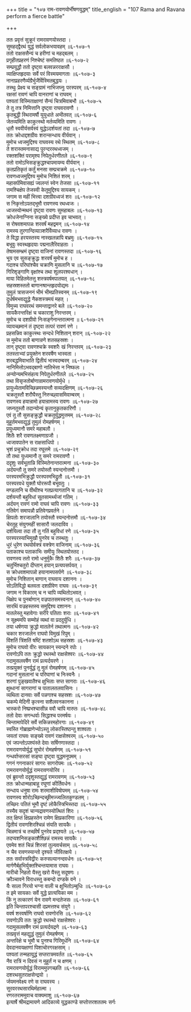+++
title = "१०७ राम-रावणयोर्भीषणयुद्धम्"
title_english = "107 Rama and Ravana perform a fierce battle"

+++
<div class="audioEmbed"  caption="श्रीराम-हरिसीताराममूर्ति-घनपाठिभ्यां वचनम्" src="https://archive.org/download/Ramayana-recitation-Sriram-harisItArAmamUrti-Ghanapaati-v2/Kanda_6/Kanda_6_YK-107-Rama_and_Ravana_perform_a_fierce_battle_0.mp3"></div>

ततः प्रवृत्तं सुक्रूरं रामरावणयोस्तदा ।  
सुमहद्द्वैरथं युद्धं सर्वलोकभयावहम् ॥६-१०७-१  
ततो राक्षससैन्यं च हरीणां च महद्बलम् ।  
प्रगृहीतप्रहरणं निश्चेष्टं समतिष्ठत ॥६-१०७-२  
सम्प्रयुद्धौ ततो दृष्ट्वा बलवन्नरराक्षसौ ।  
व्याक्षिप्तहृदयाः सर्वे परं विस्मयमागताः ॥६-१०७-३  
नानाप्रहरणैर्व्यग्रैर्भुजैर्विस्मितबुद्धयः ।  
तस्थुः प्रेक्ष्य च सङ्ग्रामं नाभिजघ्नुः परस्परम् ॥६-१०७-४  
रक्षसां रावणं चापि वानराणां च राघवम् ।  
पश्यतां विस्मिताक्षाणां सैन्यं चित्रमिवाबभौ ॥६-१०७-५  
ते तु तत्र निमित्तानि दृष्ट्वा राघवरावणौ ।  
कृतबुद्धी स्थिरामर्षौ युयुधाते अभीतवत् ॥६-१०७-६  
जेतव्यमिति काकुत्स्थो मर्तव्यमिति रावणः ।  
धृतौ स्ववीर्यसर्वस्वं युद्धेऽदर्शयतां तदा ॥६-१०७-७  
ततः क्रोधाद्दशग्रीवः शरान्सन्धाय वीर्यवान् ।  
मुमोच ध्वजमुद्दिश्य राघवस्य रथे स्थितम् ॥६-१०७-८  
ते शरास्तमनासाद्य पुरन्दररथध्वजम् ।  
रक्तशक्तिं परामृश्य निपेतुर्धरणीतले ॥६-१०७-९  
ततो रामोऽभिसङ्क्रुद्धश्चापमायम्य वीर्यवान् ।  
कृतप्रतिकृतं कर्तुं मनसा सम्प्रचक्रमे ॥६-१०७-१०  
रावणध्वजमुद्दिश्य मुमोच निशितं शरम् ।  
महासर्पमिवासह्यं ज्वलन्तं स्वेन तेजसा ॥६-१०७-११  
रामश्चिक्षेप तेजस्वी केतुमुद्दिश्य सायकम् ।  
जगाम स महीं भित्त्वा दशग्रीवध्वजं शरः ॥६-१०७-१२  
स निकृत्तोऽपतद्भूमौ रावणस्य रथध्वजः ।  
ध्वजस्योन्मथनं दृष्ट्वा रावणः सुमहाबलः ॥६-१०७-१३  
क्रोधजेनाग्निना सङ्ख्ये प्रदीप्त इव चाभवत् ।  
स रोषवशमापन्नः शरवर्षं महद्वमन् ॥६-१०७-१४  
रामस्य तुरगान्दिव्याञ्शरैर्विव्याध रावणः ।  
ते विद्धा हरयस्तस्य नास्खलन्नापि बभ्रमुः ॥६-१०७-१५  
बभूवुः स्वस्थहृदयाः पद्मनालैरिवाहताः ।  
तेषामसम्भ्रमं दृष्ट्वा वाजिनां रावणस्तदा ॥६-१०७-१६  
भूय एव सुसङ्क्रुद्धः शरवर्षं मुमोच ह ।  
गदाश्च परिघांश्चैव चक्राणि मुसलानि च ॥६-१०७-१७  
गिरिशृङ्गाणि वृक्षांश्च तथा शूलपरश्वधान् ।  
माया विहितमेतत्तु शस्त्रवर्षमपातयत् ॥६-१०७-१८  
सहस्रशस्ततो बाणानश्रान्तहृदयोद्यमः ।  
तुमुलं त्रासजननं भीमं भीमप्रतिस्वनम् ॥६-१०७-१९  
दुर्धर्षमभवद्युद्धे नैकशस्त्रमयं महत् ।  
विमुच्य राघवरथं समन्ताद्वानरे बले ॥६-१०७-२०  
सायकैरन्तरिक्षं च चकाराशु निरन्तरम् ।  
मुमोच च दशग्रीवो निःसङ्गेनान्तरात्मना ॥ ६-१०७-२१  
व्यायच्छमानं तं दृष्ट्वा तत्परं रावणं रणे ।  
प्रहसन्निव काकुत्स्थः सन्दधे निशितान् शरान् ॥६-१०७-२२  
स मुमोच ततो बाणान्रणे शतसहस्रशः ।  
तान् दृष्ट्वा रावणश्चक्रे स्वशरैः खं निरन्तरम् ॥६-१०७-२३  
ततस्ताभ्यां प्रयुक्तेन शरवर्षेण भास्वता ।  
शरबद्धमिवाभाति द्वितीयं भास्वदम्बरम् ॥६-१०७-२४  
नानिमित्तोऽभवद्बाणो नातिभेत्ता न निष्फलः ।  
अन्योन्यमभिसंहत्य निपेतुर्धरणीतले ॥६-१०७-२५  
तथा विसृजतोर्बाणान्रामरावणयोर्मृधे ।  
प्रायुध्येतामविच्छिन्नमस्यन्तौ सव्यदक्षिणम् ॥६-१०७-२६  
चक्रतुस्तौ शरौघैस्तु निरुच्छ्वासमिवाम्बरम् ।  
रावणस्य हयान्रामो हयान्रामस्य रावणः ॥६-१०७-२७  
जघ्नतुस्तौ तदान्योन्यं कृतानुकृतकारिणौ ।  
एवं तु तौ सुसङ्क्रुद्धौ चक्रतुर्युद्धमुत्तमम् ॥६-१०७-२८  
मुहूर्तमभवद्युद्धं तुमुलं रोमहर्षणम् ।  
प्रयुध्यमानौ समरे महाबलौ ।  
शितैः शरै रावणलक्ष्मणाग्रजौ ।  
ध्वजावपातेन स राक्षसाधिपो ।  
भृशं प्रचुक्रोध तदा रघूत्तमे ॥६-१०७-२९  
तौ तथा युध्यमानौ तु समरे रामरावणौ ।  
ददृशुः सर्वभूतान्नि विस्मितेनान्तरात्मना ॥६-१०७-३०  
अर्दयन्तौ तु समरे तयोस्तौ स्यन्दनोत्तमौ ।  
परस्परमभिक्रुद्धौ परस्परमभिद्रुतौ ॥६-१०७-३१  
परस्परवधे युक्तौ घोररूपौ बभूवतुः ।  
मण्डलानि च वीथीश्च गतप्रत्यागतानि च ॥६-१०७-३२  
दर्शयन्तौ बहुविधां सूतसामर्थ्यजां गतिम् ।  
अर्दयन् रावणं रामो राघवं चापि रावणः ॥६-१०७-३३  
गतिवेगं समापन्नौ प्रतिवेगप्रवर्तने ।  
क्षिपतोः शरजालानि तयोस्तौ स्यन्दनोत्तमौ ॥६-१०७-३४  
चेरतुह् संयुगमहीं सासारौ जलदाविव ।  
दर्शयित्वा तदा तौ तु गतिं बहुविधां रणे ॥६-१०७-३५  
परस्परस्याभिमुखौ पुनरेव च तस्थतुः ।  
धुरं धुरेण रथयोर्वक्त्रं वक्त्रेण वाजिनाम् ॥६-१०७-३६  
पताकाश्च पताकाभिः समीयुः स्थितयोस्तद ।  
रावणस्य ततो रामो धनुर्मुकैः शितैः शरैः ॥६-१०७-३७  
चतुर्भिश्चतुरो दीप्तान् हयान् प्रत्यपसर्पयत् ।  
स क्रोधवशमापन्नो हयानामपसर्पणे ॥६-१०७-३८  
मुमोच निशितान् बाणान् राघवाय दशाननः ।  
सोऽतिविद्धो बलवता दशग्रीवेण राघवः ॥६-१०७-३९  
जगाम न विकारम् च न चापि व्यथितोऽभवत् ।  
चिक्षेप च पुनर्बाणान् वज्रपातसमस्वनान् ॥६-१०७-४०  
सारथिं वज्रहस्तस्य समुद्दिश्य दशाननः ।  
मातलेस्तु महावेगाः सरीरे पतिताः शराः ॥६-१०७-४१  
न सूक्ष्ममपि सम्मोहं व्यथां वा प्रददुर्युधि ।  
तया धर्षणया क्रुद्धो मातलेर्न तथात्मनः ॥६-१०७-४२  
चकार शरजालेन राघवो विमुखं रिपुम् ।  
विंशतिं त्रिंशतिं षष्टिं शतशोऽथ सहस्रशः ॥६-१०७-४३  
मुमोच राघवो वीरः सायकान् स्यन्दने रपोः ।  
रावणोऽपि ततः क्रुद्धो रथस्थो राक्षसेश्वरः ॥६-१०७-४४  
गदामुसलवर्षेण रामं प्रत्यर्दयरणे ।  
तत्प्रयुक्तं पुनर्युद्धं तु मुलं रोमहर्षणम् ॥६-१०७-४५  
गदानां मुसलानां च परिघाणां च निःस्वनैः ।  
शरणां पुङ्खवातैश्च क्षुभिताः सप्त सागराः ॥६-१०७-४६  
क्षुब्धानां सागराणां च पातालतलवासिनः ।  
व्यथिता दानवाः सर्वे पन्नगाश्च सहस्रशः ॥६-१०७-४७  
चकम्पे मेदिनी कृत्स्ना सशैलवनकानना ।  
भास्करो निष्प्रभश्चासीन्न ववौ चापि मारुतः ॥६-१०७-४८  
ततो देवाः सगन्धर्वाः सिद्धाश्च परमर्षयः ।  
चिन्तामापेदिरे सर्वे सकिन्नरमहोरगाः ॥६-१०७-४९  
स्वस्ति गोब्राह्मणेभ्योऽस्तु लोकास्तिष्ठन्तु शाश्वताः ।  
जयतां राघवः सङ्ख्ये रावणं राक्षसेश्वरम् ॥६-१०७-५०  
एवं जपन्तोऽपश्यंस्ते देवाः सर्षिगणास्तदा ।  
रामरावणयोर्युद्धं सुघोरं रोमहर्षणम् ॥६-१०७-५१  
गन्धर्वाप्सरसां सङ्घा दृष्ट्वा युद्धमनूपमम् ।  
गगनं गगनाकारं सागरः सागरोपमः ॥६-१०७-५२  
रामरावणयोर्युद्धं रामरावणयोरिव ।  
एवं ब्रुवन्तो ददृशुस्तद्युद्धं रामरावणम् ॥६-१०७-५३  
ततः क्रोधान्महाबाहू रघूणां कीर्तिवर्धनः ।  
सन्धाय धनुषा रामः शरमाशीविषोपमम् ॥६-१०७-५४  
रावणस्य शोरोऽच्छिन्दच्छ्रीमज्ज्वलितकुण्डलम् ।  
तच्छिरः पतितं भूमौ दृष्टं लोकैस्त्रिभिस्तदा ॥६-१०७-५५  
तस्यैव सदृशं चान्यद्रावणस्योत्थितं शिरः ।  
तत् क्षिप्तं क्षिप्रहस्तेन रामेण क्षिप्रकारिणा ॥६-१०७-५६  
द्वितीयं रावणशिरश्चिन्नं संयति सायकैः ।  
चिन्नमात्रं च तच्छीर्षं पुनरेव प्रद्श्यते ॥६-१०७-५७  
तदप्यशनिसङ्काशैश्छिन्नं रामस्य सायकैः ।  
एवमेव शतं चिन्नं शिरसां तुल्यवर्चसाम् ॥६-१०७-५८  
न चैव रावणस्यान्तो दृश्यते जीवितक्षये ।  
ततः सर्वास्त्रविद्वीरः करुसल्यानन्दवर्धनः ॥६-१०७-५९  
मार्गणैर्बहुभिर्युक्तश्चिन्तयामास राघवः ।  
मारीचो निहतो यैस्तु खरो यैस्तु सदूषणः ।  
क्रौञ्चावने विराधस्तु कबन्दो दण्डके वने ।  
यैः साला गिरयो भग्ना वाली च क्षुभितोऽम्बुधिः ॥६-१०७-६०  
त इमे सायकाः सर्वे युद्धे प्रात्ययिका मम ।  
किं नु तत्कारणं येन रावणे मन्दतेजसः ॥६-१०७-६१  
इति चिन्तापरश्चासी दप्रमत्तश्च संयुगे ।  
ववर्ष शरवर्षाणि राघवो रावणोरसि ॥६-१०७-६२  
रावणोऽपि ततः क्रुद्धो रथस्थो राक्षसेश्वरः ।  
गदामुसलवर्षेण रामं प्रत्यर्दयद्रणे ॥६-१०७-६३  
तत्प्रवृत्तं महद्युद्धं तुमुलं रोमहर्षणम् ।  
अन्तरिक्षे च भूमौ च पुनश्च गिरिमूर्धनि ॥६-१०७-६४  
देवदानवयक्षाणां पिशाचोरगरक्षसाम् ।  
पश्यतां तन्महायुद्धं सप्तरात्रमवर्तत ॥६-१०७-६५  
नैव रात्रिं न दिवसं न मुहूर्तं न च क्षणम् ।  
रामरावणयोर्युद्धं विराममुपगच्छति ॥६-१०७-६६  
दशरथसुतराक्षसेन्द्रयो ।  
र्जयमनवेक्ष्य रणे स राघवस्य ।  
सुरवररथसारथिर्महात्मा ।  
रणरतराममुवाच वाक्यमाशु ॥६-१०७-६७  
इत्यार्षे श्रीमद्रामायणे आदिकाव्ये युद्धकाण्डे सप्तोत्तरशततमः सर्गः